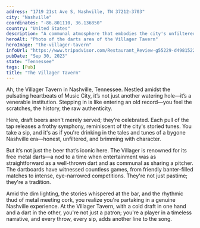 ```yaml
---
address: "1719 21st Ave S, Nashville, TN 37212-3703"
city: "Nashville"
coordinates: "-86.801110, 36.136850"
country: "United States"
description: "A communal atmosphere that embodies the city's unfiltered character"
heroAlt: "Photo of the darts area of the Villager Tavern"
heroImage: "the-villager-tavern"
infoUrl: "https://www.tripadvisor.com/Restaurant_Review-g55229-d4981522-Reviews-The_Villager_Tavern-Nashville_Davidson_County_Tennessee.html"
pubDate: "Sep 30, 2023"
state: "Tennessee"
tags: [Pub]
title: "The Villager Tavern"
---
```


Ah, the Villager Tavern in Nashville, Tennessee. Nestled amidst the pulsating heartbeats of Music City, it’s not just another watering hole—it’s a venerable institution. Stepping in is like entering an old record—you feel the scratches, the history, the raw authenticity.

Here, draft beers aren't merely served; they’re celebrated. Each pull of the tap releases a frothy symphony, reminiscent of the city's storied tunes. You take a sip, and it's as if you're drinking in the tales and tunes of a bygone Nashville era—honest, unfiltered, and brimming with character.

But it’s not just the beer that’s iconic here. The Villager is renowned for its free metal darts—a nod to a time when entertainment was as straightforward as a well-thrown dart and as communal as sharing a pitcher. The dartboards have witnessed countless games, from friendly banter-filled matches to intense, eye-narrowed competitions. They're not just pastime; they're a tradition.

Amid the dim lighting, the stories whispered at the bar, and the rhythmic thud of metal meeting cork, you realize you're partaking in a genuine Nashville experience. At the Villager Tavern, with a cold draft in one hand and a dart in the other, you're not just a patron; you're a player in a timeless narrative, and every throw, every sip, adds another line to the song.
